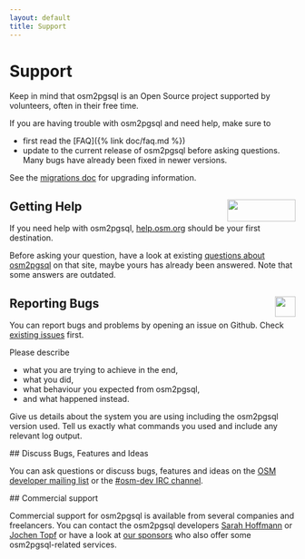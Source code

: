 ```yaml
---
layout: default
title: Support
---
```


# Support

<div class="note" markdown="1">
Keep in mind that osm2pgsql is an Open Source project supported by volunteers,
often in their free time.

If you are having trouble with osm2pgsql and need help, make sure to

* first read the [FAQ]({% link doc/faq.md %})
* update to the current release of osm2pgsql before asking questions. Many bugs
  have already been fixed in newer versions.

See the [migrations
doc](https://github.com/openstreetmap/osm2pgsql/blob/master/docs/migrations.md)
for upgrading information.
</div>

<section markdown="1">
<a href="https://help.openstreetmap.org/"><img src="{% link img/osm-help.png %}" width="120" height="39" alt="" style="float: right;"/></a>

## Getting Help

If you need help with osm2pgsql,
[help.osm.org](https://help.openstreetmap.org/) should be your first
destination.

Before asking your question, have a look at existing [questions about
osm2pgsql](https://help.openstreetmap.org/tags/osm2pgsql/) on that site, maybe
yours has already been answered. Note that some answers are outdated.
</section>

<section markdown="1">
<a href="https://github.com/openstreetmap/osm2pgsql/issues"><img src="{% link img/github-large.png %}" width="36" height="36" alt="" style="float: right;"/></a>

## Reporting Bugs

You can report bugs and problems by opening an issue on Github. Check [existing
issues](https://github.com/openstreetmap/osm2pgsql/issues) first.

Please describe
* what you are trying to achieve in the end,
* what you did,
* what behaviour you expected from osm2pgsql,
* and what happened instead.

Give us details about the system you are using including the osm2pgsql version
used. Tell us exactly what commands you used and include any relevant log
output.
</section>

<section markdown="1">
## Discuss Bugs, Features and Ideas

You can ask questions or discuss bugs, features and ideas on the
[OSM developer mailing list](https://lists.openstreetmap.org/listinfo/dev)
or the [#osm-dev IRC channel](https://wiki.openstreetmap.org/wiki/IRC).
</section>

<section markdown="1">
## Commercial support

Commercial support for osm2pgsql is available from several companies and
freelancers. You can contact the osm2pgsql developers <a
href="https://github.com/lonvia">Sarah Hoffmann</a> or <a
href="https://jochentopf.com/">Jochen Topf</a> or have a look at <a
href="{% link sponsors/index.md %}">our sponsors</a> who also offer some osm2pgsql-related
services.

</section>

